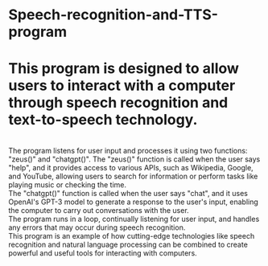 # Speech-recognition-and-TTS-program

# This program is designed to allow users to interact with a computer through speech recognition and text-to-speech technology. 
<br>The program listens for user input and processes it using two functions: "zeus()" and "chatgpt()". 
The "zeus()" function is called when the user says "help", and it provides access to various APIs, such as Wikipedia, Google, and YouTube, 
allowing users to search for information or perform tasks like playing music or checking the time. 
<br>
The "chatgpt()" function is called when the user says "chat", and it uses OpenAI's GPT-3 model to generate a response to the user's input,
enabling the computer to carry out conversations with the user. 
<br>
The program runs in a loop, continually listening for user input, and handles any errors that may occur during speech recognition.
<br>
This program is an example of how cutting-edge technologies like speech recognition and natural language processing can be combined to create powerful and useful tools for interacting with computers.
